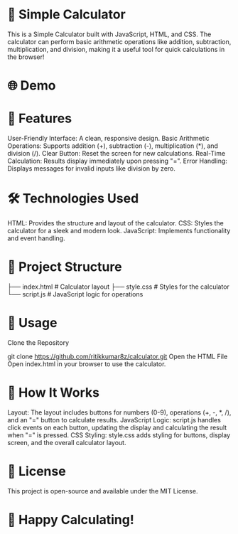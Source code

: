 # 🧮 Simple Calculator
This is a Simple Calculator built with JavaScript, HTML, and CSS. The calculator can perform basic arithmetic operations like addition, subtraction, multiplication, 
and division, making it a useful tool for quick calculations in the browser!
 
# 🌐 Demo 

# 🎨 Features
User-Friendly Interface: A clean, responsive design.
Basic Arithmetic Operations: Supports addition (+), subtraction (-), multiplication (*), and division (/).
Clear Button: Reset the screen for new calculations.
Real-Time Calculation: Results display immediately upon pressing "=".
Error Handling: Displays messages for invalid inputs like division by zero.


# 🛠️ Technologies Used
HTML: Provides the structure and layout of the calculator.
CSS: Styles the calculator for a sleek and modern look.
JavaScript: Implements functionality and event handling.


# 📂 Project Structure

├── index.html       # Calculator layout
├── style.css        # Styles for the calculator
└── script.js        # JavaScript logic for operations

 
# 🚀 Usage
Clone the Repository


git clone https://github.com/ritikkumar8z/calculator.git
Open the HTML File Open index.html in your browser to use the calculator.

# 📌 How It Works
Layout: The layout includes buttons for numbers (0-9), operations (+, -, *, /), and an "=" button to calculate results.
JavaScript Logic: script.js handles click events on each button, updating the display and calculating the result when "=" is pressed.
CSS Styling: style.css adds styling for buttons, display screen, and the overall calculator layout.


# 📄 License
This project is open-source and available under the MIT License.

# 🎉 Happy Calculating!

